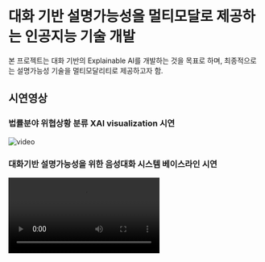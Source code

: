 #  대화 기반 설명가능성을 멀티모달로 제공하는 인공지능 기술 개발

본 프로젝트는 대화 기반의 Explainable AI를 개발하는 것을 목표로 하며, 최종적으로는 설명가능성 기술을 멀티모달리티로 제공하고자 함.



## 시연영상

### 법률분야 위협상황 분류 XAI visualization 시연

![video](https://youtu.be/C5Pj3JnCnkU)

### 대화기반 설명가능성을 위한 음성대화 시스템 베이스라인 시연
![video](video/2022_dialog_system_baseline.mp4)

